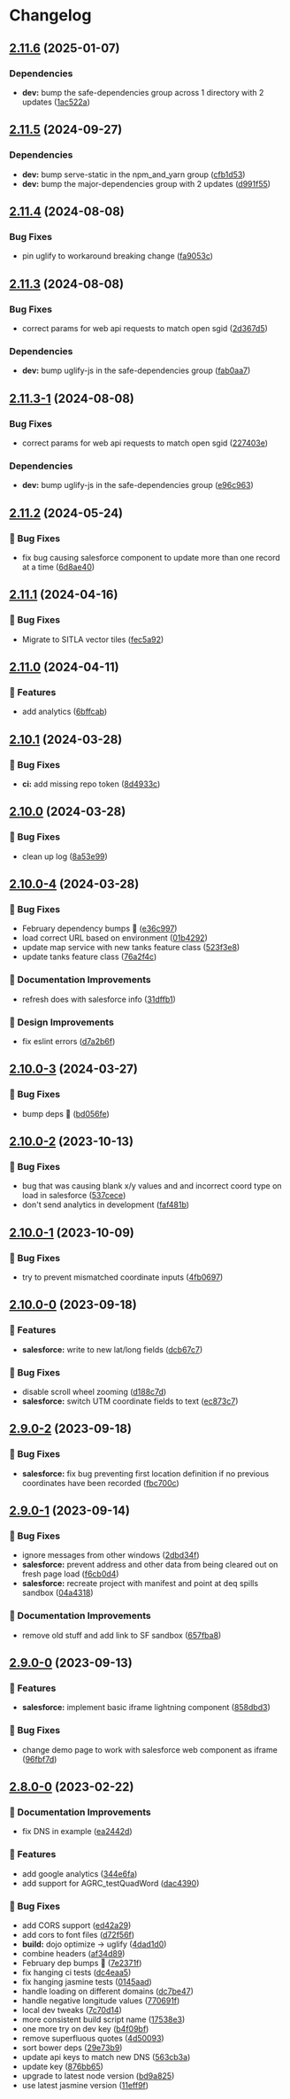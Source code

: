 # Changelog

## [2.11.6](https://github.com/agrc/deq-spills/compare/v2.11.5...v2.11.6) (2025-01-07)


### Dependencies

* **dev:** bump the safe-dependencies group across 1 directory with 2 updates ([1ac522a](https://github.com/agrc/deq-spills/commit/1ac522a9b8ce5b4d9aecd4d28b35b97f52160c6b))

## [2.11.5](https://github.com/agrc/deq-spills/compare/v2.11.4...v2.11.5) (2024-09-27)


### Dependencies

* **dev:** bump serve-static in the npm_and_yarn group ([cfb1d53](https://github.com/agrc/deq-spills/commit/cfb1d535164453a12654123c92bbdc2b8dbf7b5a))
* **dev:** bump the major-dependencies group with 2 updates ([d991f55](https://github.com/agrc/deq-spills/commit/d991f55e84ba8d5a883e8118d9b6637def28d8e9))

## [2.11.4](https://github.com/agrc/deq-spills/compare/v2.11.3...v2.11.4) (2024-08-08)


### Bug Fixes

* pin uglify to workaround breaking change ([fa9053c](https://github.com/agrc/deq-spills/commit/fa9053cb3a8329866e9d2023d11cdbc0812ff707))

## [2.11.3](https://github.com/agrc/deq-spills/compare/v2.11.2...v2.11.3) (2024-08-08)


### Bug Fixes

* correct params for web api requests to match open sgid ([2d367d5](https://github.com/agrc/deq-spills/commit/2d367d508248e0df3f106dff3e9116a06e73c034))


### Dependencies

* **dev:** bump uglify-js in the safe-dependencies group ([fab0aa7](https://github.com/agrc/deq-spills/commit/fab0aa7c548c4e9fdb33349b5d5fd74df8394b9a))

## [2.11.3-1](https://github.com/agrc/deq-spills/compare/v2.11.2...v2.11.3-1) (2024-08-08)


### Bug Fixes

* correct params for web api requests to match open sgid ([227403e](https://github.com/agrc/deq-spills/commit/227403ef98c14c7d7e4196de8a9e835dc4226593))


### Dependencies

* **dev:** bump uglify-js in the safe-dependencies group ([e96c963](https://github.com/agrc/deq-spills/commit/e96c963992687d5c20e5bbf29e6e9cd9ff2d7e18))

## [2.11.2](https://github.com/agrc/deq-spills/compare/v2.11.1...v2.11.2) (2024-05-24)


### 🐛 Bug Fixes

* fix bug causing salesforce component to update more than one record at a time ([6d8ae40](https://github.com/agrc/deq-spills/commit/6d8ae4057f388345c2f5450fec37d3c833af3c37))

## [2.11.1](https://github.com/agrc/deq-spills/compare/v2.11.0...v2.11.1) (2024-04-16)


### 🐛 Bug Fixes

* Migrate to SITLA vector tiles ([fec5a92](https://github.com/agrc/deq-spills/commit/fec5a92ebf6a97361a150941626dc2a09bbd0cca))

## [2.11.0](https://github.com/agrc/deq-spills/compare/v2.10.1...v2.11.0) (2024-04-11)


### 🚀 Features

* add analytics ([6bffcab](https://github.com/agrc/deq-spills/commit/6bffcab0eedeb626556090a64ce03844dbe75a8d))

## [2.10.1](https://github.com/agrc/deq-spills/compare/v2.10.0...v2.10.1) (2024-03-28)


### 🐛 Bug Fixes

* **ci:** add missing repo token ([8d4933c](https://github.com/agrc/deq-spills/commit/8d4933c3f4fb84690a7211566028c042e1646852))

## [2.10.0](https://github.com/agrc/deq-spills/compare/v2.10.0-4...v2.10.0) (2024-03-28)


### 🐛 Bug Fixes

* clean up log ([8a53e99](https://github.com/agrc/deq-spills/commit/8a53e999c6c7ebb4b5ca7ae31736fb57a478676a))

## [2.10.0-4](https://github.com/agrc/deq-spills/compare/v2.10.0-3...v2.10.0-4) (2024-03-28)


### 🐛 Bug Fixes

* February dependency bumps 🌲 ([e36c997](https://github.com/agrc/deq-spills/commit/e36c99779cdd28bce8cd365f33a177df0f1ac71b))
* load correct URL based on environment ([01b4292](https://github.com/agrc/deq-spills/commit/01b42920848026d95c69a2c510086db8b9f396f1))
* update map service with new tanks feature class ([523f3e8](https://github.com/agrc/deq-spills/commit/523f3e8eef0cb77c0666eb4edb3248aa3466a2e4))
* update tanks feature class ([76a2f4c](https://github.com/agrc/deq-spills/commit/76a2f4ce6bb651fd0cbc45f1d00825d1e60566dd))


### 📖 Documentation Improvements

* refresh does with salesforce info ([31dffb1](https://github.com/agrc/deq-spills/commit/31dffb1ef32b0cef951023842ea3c890d730f0b6))


### 🎨 Design Improvements

* fix eslint errors ([d7a2b6f](https://github.com/agrc/deq-spills/commit/d7a2b6f962dcac2b3110cd4c0dee91c028ccf824))

## [2.10.0-3](https://github.com/agrc/deq-spills/compare/v2.10.0-2...v2.10.0-3) (2024-03-27)


### 🐛 Bug Fixes

* bump deps 🌲 ([bd056fe](https://github.com/agrc/deq-spills/commit/bd056feb4bdda7077d306e641ee2979cdc601f6a))

## [2.10.0-2](https://github.com/agrc/deq-spills/compare/v2.10.0-1...v2.10.0-2) (2023-10-13)


### 🐛 Bug Fixes

* bug that was causing blank x/y values and and incorrect coord type on load in salesforce ([537cece](https://github.com/agrc/deq-spills/commit/537ceced270962d13df96f63224ad7b37d7c028b))
* don't send analytics in development ([faf481b](https://github.com/agrc/deq-spills/commit/faf481b197d8bcc63db51ba657bcc073ff95f04e))

## [2.10.0-1](https://github.com/agrc/deq-spills/compare/v2.10.0-0...v2.10.0-1) (2023-10-09)


### 🐛 Bug Fixes

* try to prevent mismatched coordinate inputs ([4fb0697](https://github.com/agrc/deq-spills/commit/4fb06976be930800407a0d1815dd0acdb99cc08e))

## [2.10.0-0](https://github.com/agrc/deq-spills/compare/v2.9.0-2...v2.10.0-0) (2023-09-18)


### 🚀 Features

* **salesforce:** write to new lat/long fields ([dcb67c7](https://github.com/agrc/deq-spills/commit/dcb67c716186ebdf1cd21f11ebdd82112f35857c))


### 🐛 Bug Fixes

* disable scroll wheel zooming ([d188c7d](https://github.com/agrc/deq-spills/commit/d188c7d4859aac3dfbce724d2a96db3e0941058a))
* **salesforce:** switch UTM coordinate fields to text ([ec873c7](https://github.com/agrc/deq-spills/commit/ec873c7cf85a23fe327a632d6455ddecefc607a8))

## [2.9.0-2](https://github.com/agrc/deq-spills/compare/v2.9.0-1...v2.9.0-2) (2023-09-18)


### 🐛 Bug Fixes

* **salesforce:** fix bug preventing first location definition if no previous coordinates have been recorded ([fbc700c](https://github.com/agrc/deq-spills/commit/fbc700cec02e1d56fbdcdd622c42c7724ddd7d8b))

## [2.9.0-1](https://github.com/agrc/deq-spills/compare/v2.9.0-0...v2.9.0-1) (2023-09-14)


### 🐛 Bug Fixes

* ignore messages from other windows ([2dbd34f](https://github.com/agrc/deq-spills/commit/2dbd34f26b13af4c504bef67125f09d293706247))
* **salesforce:** prevent address and other data from being cleared out on fresh page load ([f6cb0d4](https://github.com/agrc/deq-spills/commit/f6cb0d4f225a1c00c05618e73417994045e3f5f9))
* **salesforce:** recreate project with manifest and point at deq spills sandbox ([04a4318](https://github.com/agrc/deq-spills/commit/04a43183718bc92f59b8bbb265747a5f2a28d24c))


### 📖 Documentation Improvements

* remove old stuff and add link to SF sandbox ([657fba8](https://github.com/agrc/deq-spills/commit/657fba8d004266144821fbce0c608da752be393a))

## [2.9.0-0](https://github.com/agrc/deq-spills/compare/v2.8.0-0...v2.9.0-0) (2023-09-13)


### 🚀 Features

* **salesforce:** implement basic iframe lightning component ([858dbd3](https://github.com/agrc/deq-spills/commit/858dbd30ad4de0d7e159d7e6e9b13000a0124a96))


### 🐛 Bug Fixes

* change demo page to work with salesforce web component as iframe ([96fbf7d](https://github.com/agrc/deq-spills/commit/96fbf7d0cd48c741c4f3910265ef145db265b293))

## [2.8.0-0](https://github.com/agrc/deq-spills/compare/v2.7.3...v2.8.0-0) (2023-02-22)


### 📖 Documentation Improvements

* fix DNS in example ([ea2442d](https://github.com/agrc/deq-spills/commit/ea2442dfe586c07e9c0ea4bdee8af322dd0ffbc1))


### 🚀 Features

* add google analytics ([344e6fa](https://github.com/agrc/deq-spills/commit/344e6fa718102ca483a6883d68b47154738f2c66))
* add support for AGRC_testQuadWord ([dac4390](https://github.com/agrc/deq-spills/commit/dac4390504b071cfb9c20b144d4e106ecbd3d21c))


### 🐛 Bug Fixes

* add CORS support ([ed42a29](https://github.com/agrc/deq-spills/commit/ed42a297f19e7b8df9b588e529b8de6d48473797))
* add cors to font files ([d72f56f](https://github.com/agrc/deq-spills/commit/d72f56f7947498ae06633d40b45fe1cf09ec278d))
* **build:** dojo optimize -&gt; uglify ([4dad1d0](https://github.com/agrc/deq-spills/commit/4dad1d0c39d4e9230b38266639335711f6e6b348))
* combine headers ([af34d89](https://github.com/agrc/deq-spills/commit/af34d890deeb36e5c804736fda56efb40a04b813))
* February dep bumps 🌲 ([7e2371f](https://github.com/agrc/deq-spills/commit/7e2371fc278afe01dc370aae3e0abd295cbc60f1))
* fix hanging ci tests ([dc4eaa5](https://github.com/agrc/deq-spills/commit/dc4eaa5813d57de43ee1783cf7cd618243766315))
* fix hanging jasmine tests ([0145aad](https://github.com/agrc/deq-spills/commit/0145aada41625be0339c6148c0824af470de1735))
* handle loading on different domains ([dc7be47](https://github.com/agrc/deq-spills/commit/dc7be47c8dcda2d5f0faa57a821e76c44dd36dcb))
* handle negative longitude values ([770691f](https://github.com/agrc/deq-spills/commit/770691f9c8e2a6380201f2924c4af416cc503500))
* local dev tweaks ([7c70d14](https://github.com/agrc/deq-spills/commit/7c70d14464b7d278b88d2140a0f91d0ed71702ab))
* more consistent build script name ([17538e3](https://github.com/agrc/deq-spills/commit/17538e322d446544f038a069abdecda7f6f44874))
* one more try on dev key ([b4f09bf](https://github.com/agrc/deq-spills/commit/b4f09bfdd5c203d2c50bd2bb02b9a046b054ba0e))
* remove superfluous quotes ([4d50093](https://github.com/agrc/deq-spills/commit/4d50093f13bd7c41136658300fff579948b5ec02))
* sort bower deps ([29e73b9](https://github.com/agrc/deq-spills/commit/29e73b96e55cebaa6ae62acd73ad14a1d7ae6d23))
* update api keys to match new DNS ([563cb3a](https://github.com/agrc/deq-spills/commit/563cb3a8d5f4a7b47ccf52db136976569dce1263))
* update key ([876bb65](https://github.com/agrc/deq-spills/commit/876bb65aaaf71627a5e644373df777052f1a43a2))
* upgrade to latest node version ([bd9a825](https://github.com/agrc/deq-spills/commit/bd9a825d91de3f9f4ad806da5254a789936182c7))
* use latest jasmine version ([11eff9f](https://github.com/agrc/deq-spills/commit/11eff9fab8c079991d0f85fd8c76c5ea46c02d3b))
